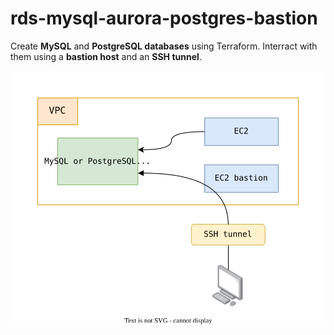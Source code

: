 # rds-mysql-aurora-postgres-bastion

Create **MySQL** and **PostgreSQL databases** using Terraform. Interract with them using a **bastion host** and an **SSH tunnel**.

![architecture.svg](architecture.svg)
